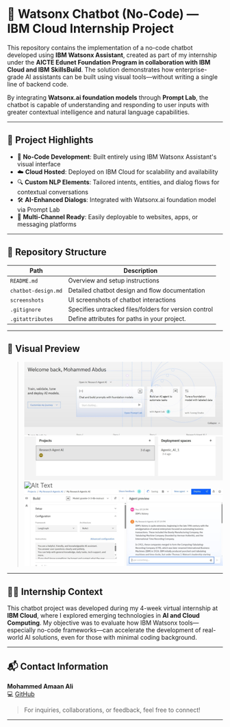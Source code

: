 # 🤖 Watsonx Chatbot (No-Code) — IBM Cloud Internship Project

This repository contains the implementation of a no-code chatbot developed using **IBM Watsonx Assistant**, created as part of my internship under the **AICTE Edunet Foundation Program in collaboration with IBM Cloud and IBM SkillsBuild**. The solution demonstrates how enterprise-grade AI assistants can be built using visual tools—without writing a single line of backend code.

By integrating **Watsonx.ai foundation models** through **Prompt Lab**, the chatbot is capable of understanding and responding to user inputs with greater contextual intelligence and natural language capabilities.

---

## 🌟 Project Highlights

- 🧠 **No-Code Development**: Built entirely using IBM Watsonx Assistant's visual interface
- ☁️ **Cloud Hosted**: Deployed on IBM Cloud for scalability and availability
- 🔍 **Custom NLP Elements**: Tailored intents, entities, and dialog flows for contextual conversations
- 🛠️ **AI-Enhanced Dialogs**: Integrated with Watsonx.ai foundation model via Prompt Lab
- 📲 **Multi-Channel Ready**: Easily deployable to websites, apps, or messaging platforms

---

## 📁 Repository Structure

| Path                         | Description                                                |
|------------------------------|------------------------------------------------------------|
| `README.md`                  | Overview and setup instructions                            |
| `chatbot-design.md`          | Detailed chatbot design and flow documentation             |
| `screenshots`                | UI screenshots of chatbot interactions                     |
| `.gitignore`                 | Specifies untracked files/folders for version control      |
| `.gitattributes`             | Define attributes for paths in your project.               |

---

## 📸 Visual Preview
>![Alt Text](S1.jpg)<br>
>![Alt Text](S2.jpg)<br>
>![Alt Text](Picture3.jpg)<br>
>![Alt Text](Picture4.jpg)<br>
---

## 🧑‍🎓 Internship Context

This chatbot project was developed during my 4-week virtual internship at **IBM Cloud**, where I explored emerging technologies in **AI and Cloud Computing**. My objective was to evaluate how IBM Watsonx tools—especially no-code frameworks—can accelerate the development of real-world AI solutions, even for those with minimal coding background.

---

## 📬 Contact Information

**Mohammed Amaan Ali**  
💻 [GitHub](https://github.com/mohammedamaanali)

> For inquiries, collaborations, or feedback, feel free to connect!

---












